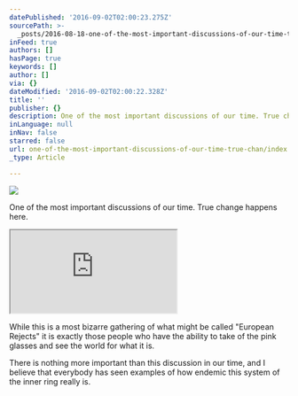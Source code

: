 ```yaml
---
datePublished: '2016-09-02T02:00:23.275Z'
sourcePath: >-
  _posts/2016-08-18-one-of-the-most-important-discussions-of-our-time-true-chan.md
inFeed: true
authors: []
hasPage: true
keywords: []
author: []
via: {}
dateModified: '2016-09-02T02:00:22.328Z'
title: ''
publisher: {}
description: One of the most important discussions of our time. True change happens here.
inLanguage: null
inNav: false
starred: false
url: one-of-the-most-important-discussions-of-our-time-true-chan/index.html
_type: Article

---
```

![](https://the-grid-user-content.s3-us-west-2.amazonaws.com/b97c4863-c196-4a73-a30d-22431ee73a82.png)

One of the most important discussions of our time. True change happens here.

<iframe src="https://the-grid.github.io/ed-userhtml/?g=eJwljbEOwiAQQH-F3Af0utjBlA4Ojpo46Fzg6pFAaQ4I8e8lOr7hvTf7TdZIqnlXWMNpGkEx-TeXDmOHLFYDl3LkM2JrbfikWqqhwaaIFA05nC6P-3O_8fVlQf1yJokj0dD9NYTUthpCtkK0LzP-j8sXu6Ipkg" style=""></iframe>

While this is a most bizarre gathering of what might be called "European Rejects" it is exactly those people who have the ability to take of the pink glasses and see the world for what it is.

There is nothing more important than this discussion in our time, and I believe that everybody has seen examples of how endemic this system of the inner ring really is.
